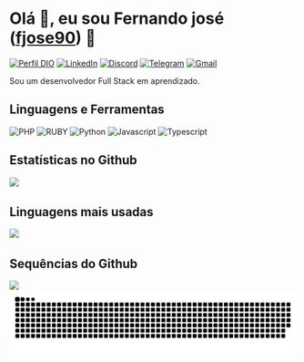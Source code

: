 # Olá 👋, eu sou Fernando josé ([fjose90](https://github.com/fjose90)) 💾

[![Perfil DIO](https://img.shields.io/badge/-Meu%20Perfil%20na%20DIO-0077B5?style=flat-squaree&logo=gitbook&logoColor=white)](https://www.dio.me/users/fernando_tecnicoinfo7)
[![LinkedIn](https://img.shields.io/badge/-LinkedIn-0e76a8?style=flat-square&logo=Linkedin&logoColor=white)](https://linkedin.com/in/fjose90)
[![Discord](https://img.shields.io/badge/Discord-7289DA?style=flat-square&&logo=discord&logoColor=white)](https://discord.com/channels/@fjose90/)
[![Telegram](https://img.shields.io/badge/Telegram-000?style=flat-square&&logo=telegram&logoColor=2CA5E0)](https://t.me/fjose90)
[![Gmail](https://img.shields.io/badge/Gmail-333333?style=flat-square&&logo=gmail&logoColor=red)](mailto:fernando.tecnicoinfo7@gmail.com)

Sou um desenvolvedor Full Stack em aprendizado.

## Linguagens e Ferramentas

![PHP](https://img.shields.io/badge/PHP-777BB4?style=flat-square&logo=php&logoColor=white) ![RUBY](https://img.shields.io/badge/Ruby-CC342D?style=flat-square&logo=ruby&logoColor=white) ![Python](https://img.shields.io/badge/python-3670A0?style=flat-square&logo=python&logoColor=ffdd54) ![Javascript](https://shields.io/badge/JavaScript-F7DF1E?logo=JavaScript&logoColor=000&style=flat-square) ![Typescript](https://shields.io/badge/TypeScript-3178C6?logo=TypeScript&logoColor=FFF&style=flat-square)

## Estatísticas no Github

  <img height="180em" src="https://github-readme-stats.vercel.app/api?username=fjose90&show_icons=true&hide_border=true&&count_private=true&include_all_commits=true&theme=moltack" />

## Linguagens mais usadas

  <img height="180em" src="https://github-readme-stats.vercel.app/api/top-langs/?username=fjose90&exclude_repo=KNN-Image-Classification&show_icons=true&hide_border=true&layout=compact&langs_count=8&theme=moltack"/>

## Sequências do Github

  <img height="180em" src="https://github-readme-streak-stats.herokuapp.com/?user=fjose90&hide_border=true&theme=moltack" />
  
<picture>
  <source media="(prefers-color-scheme: dark)" srcset="https://raw.githubusercontent.com/fjose90/fjose90/output/github-contribution-grid-snake-dark.svg">
  <source media="(prefers-color-scheme: light)" srcset="https://raw.githubusercontent.com/fjose90/fjose90/output/github-contribution-grid-snake.svg">
  <img alt="github contribution grid snake animation" src="https://raw.githubusercontent.com/fjose90/fjose90/output/github-contribution-grid-snake.svg">
</picture>
